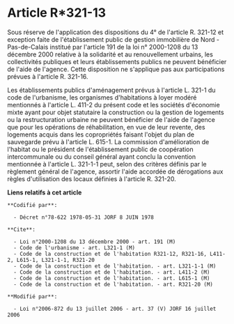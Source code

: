 # Article R*321-13

Sous réserve de l'application des dispositions du 4° de l'article R. 321-12 et exception faite de l'établissement public de
gestion immobilière de Nord - Pas-de-Calais institué par l'article 191 de la loi n° 2000-1208 du 13 décembre 2000 relative à
la solidarité et au renouvellement urbains, les collectivités publiques et leurs établissements publics ne peuvent bénéficier
de l'aide de l'agence. Cette disposition ne s'applique pas aux participations prévues à l'article R. 321-16.

Les établissements publics d'aménagement prévus à l'article L. 321-1 du code de l'urbanisme, les organismes d'habitations à
loyer modéré mentionnés à l'article L. 411-2 du présent code et les sociétés d'économie mixte ayant pour objet statutaire la
construction ou la gestion de logements ou la restructuration urbaine ne peuvent bénéficier de l'aide de l'agence que pour
les opérations de réhabilitation, en vue de leur revente, des logements acquis dans les copropriétés faisant l'objet du plan
de sauvegarde prévu à l'article L. 615-1. La commission d'amélioration de l'habitat ou le président de l'établissement public
de coopération intercommunale ou du conseil général ayant conclu la convention mentionnée à l'article L. 321-1-1 peut, selon
des critères définis par le règlement général de l'agence, assortir l'aide accordée de dérogations aux règles d'utilisation
des locaux définies à l'article R. 321-20.

**Liens relatifs à cet article**

	**Codifié par**:

	  - Décret n°78-622 1978-05-31 JORF 8 JUIN 1978

	**Cite**:

	  - Loi n°2000-1208 du 13 décembre 2000 - art. 191 (M)
	  - Code de l'urbanisme - art. L321-1 (M)
	  - Code de la construction et de l'habitation R321-12, R321-16, L411-2, L615-1, L321-1-1, R321-20
	  - Code de la construction et de l'habitation. - art. L321-1-1 (M)
	  - Code de la construction et de l'habitation. - art. L411-2 (M)
	  - Code de la construction et de l'habitation. - art. L615-1 (M)
	  - Code de la construction et de l'habitation. - art. R321-20 (M)

	**Modifié par**:

	  - Loi n°2006-872 du 13 juillet 2006 - art. 37 (V) JORF 16 juillet 2006
